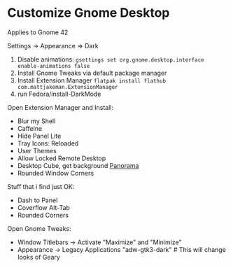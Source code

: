 # Customize Gnome Desktop

Applies to Gnome 42

Settings -> Appearance => Dark

1. Disable animations: `gsettings set org.gnome.desktop.interface enable-animations false`
2. Install Gnome Tweaks via default package manager
3. Install Extension Manager `flatpak install flathub com.mattjakeman.ExtensionManager`
4. run Fedora/install-DarkMode

Open Extension Manager and Install:

* Blur my Shell
* Caffeine
* Hide Panel Lite
* Tray Icons: Reloaded
* User Themes
* Allow Locked Remote Desktop
* Desktop Cube, get background [Panorama]
* Rounded Window Corners

Stuff that i find just OK:

* Dash to Panel
* Coverflow Alt-Tab
* Rounded Corners

Open Gnome Tweaks:

* Window Titlebars -> Activate "Maximize" and "Minimize"
* Appearance -> Legacy Applications "adw-gtk3-dark" # This will change looks of Geary

[Panorama]: <https://polyhaven.com/hdris>
